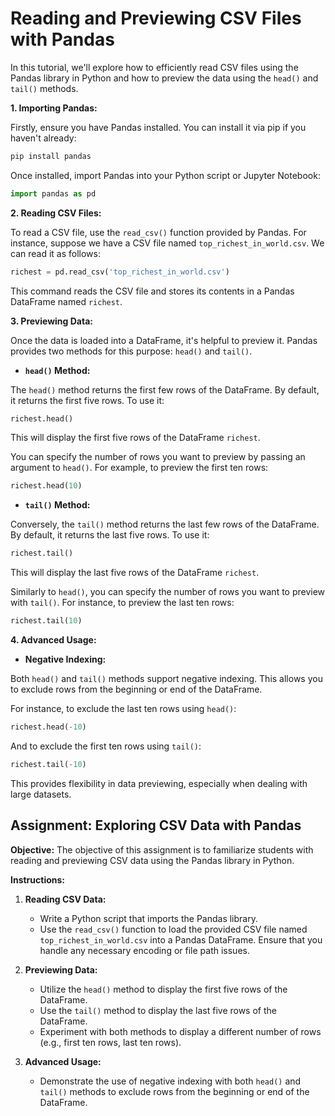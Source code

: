 # Reading and Previewing CSV Files with Pandas

In this tutorial, we'll explore how to efficiently read CSV files using the Pandas library in Python and how to preview the data using the `head()` and `tail()` methods.

**1. Importing Pandas:**

Firstly, ensure you have Pandas installed. You can install it via pip if you haven't already:

```bash
pip install pandas
```

Once installed, import Pandas into your Python script or Jupyter Notebook:

```python
import pandas as pd
```

**2. Reading CSV Files:**

To read a CSV file, use the `read_csv()` function provided by Pandas. For instance, suppose we have a CSV file named `top_richest_in_world.csv`. We can read it as follows:

```python
richest = pd.read_csv('top_richest_in_world.csv')
```

This command reads the CSV file and stores its contents in a Pandas DataFrame named `richest`.

**3. Previewing Data:**

Once the data is loaded into a DataFrame, it's helpful to preview it. Pandas provides two methods for this purpose: `head()` and `tail()`.

- **`head()` Method:**

The `head()` method returns the first few rows of the DataFrame. By default, it returns the first five rows. To use it:

```python
richest.head()
```

This will display the first five rows of the DataFrame `richest`.

You can specify the number of rows you want to preview by passing an argument to `head()`. For example, to preview the first ten rows:

```python
richest.head(10)
```

- **`tail()` Method:**

Conversely, the `tail()` method returns the last few rows of the DataFrame. By default, it returns the last five rows. To use it:

```python
richest.tail()
```

This will display the last five rows of the DataFrame `richest`.

Similarly to `head()`, you can specify the number of rows you want to preview with `tail()`. For instance, to preview the last ten rows:

```python
richest.tail(10)
```

**4. Advanced Usage:**

- **Negative Indexing:**

Both `head()` and `tail()` methods support negative indexing. This allows you to exclude rows from the beginning or end of the DataFrame.

For instance, to exclude the last ten rows using `head()`:

```python
richest.head(-10)
```

And to exclude the first ten rows using `tail()`:

```python
richest.tail(-10)
```

This provides flexibility in data previewing, especially when dealing with large datasets.

## Assignment: Exploring CSV Data with Pandas

**Objective:**
The objective of this assignment is to familiarize students with reading and previewing CSV data using the Pandas library in Python.

**Instructions:**
1. **Reading CSV Data:**
   - Write a Python script that imports the Pandas library.
   - Use the `read_csv()` function to load the provided CSV file named `top_richest_in_world.csv` into a Pandas DataFrame. Ensure that you handle any necessary encoding or file path issues.
  
2. **Previewing Data:**
   - Utilize the `head()` method to display the first five rows of the DataFrame.
   - Use the `tail()` method to display the last five rows of the DataFrame.
   - Experiment with both methods to display a different number of rows (e.g., first ten rows, last ten rows).
  
3. **Advanced Usage:**
   - Demonstrate the use of negative indexing with both `head()` and `tail()` methods to exclude rows from the beginning or end of the DataFrame.
  